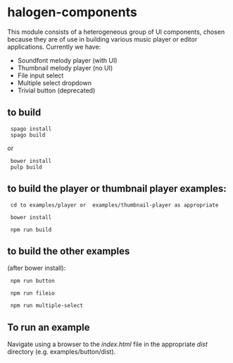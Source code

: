 halogen-components
==================

This module consists of a heterogeneous group of UI components, chosen because they are of use in building various music player or editor applications.  Currently we have:

  * Soundfont melody player (with UI)
  * Thumbnail melody player (no UI)  
  * File input select
  * Multiple select dropdown
  * Trivial button (deprecated)

to build
--------

     spago install
     spago build

or

     bower install
     pulp build


to build the player or thumbnail player examples:
-------------------------------------------------

     cd to examples/player or  examples/thumbnail-player as appropriate

     bower install

     npm run build

to build the other examples
---------------------------

(after bower install):

     npm run button

     npm run fileio

     npm run multiple-select

To run an example
-----------------

Navigate using a browser to the _index.html_ file in the appropriate _dist_ directory (e.g. examples/button/dist).
